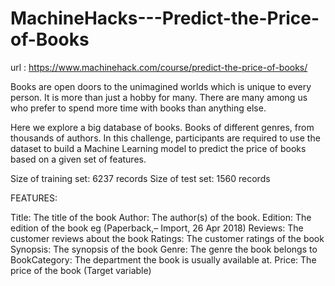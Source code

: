 # MachineHacks---Predict-the-Price-of-Books

url : https://www.machinehack.com/course/predict-the-price-of-books/

Books are open doors to the unimagined worlds which is unique to every person. It is more than just a hobby for many. There are many among us who prefer to spend more time with books than anything else.

Here we explore a big database of books. Books of different genres, from thousands of authors. In this challenge, participants are required to use the dataset to build a Machine Learning model to predict the price of books based on a given set of features.

Size of training set: 6237 records
Size of test set: 1560 records

FEATURES:

Title: The title of the book
Author: The author(s) of the book.
Edition: The edition of the book eg (Paperback,– Import, 26 Apr 2018)
Reviews: The customer reviews about the book
Ratings: The customer ratings of the book
Synopsis: The synopsis of the book
Genre: The genre the book belongs to
BookCategory: The department the book is usually available at.
Price: The price of the book (Target variable)
